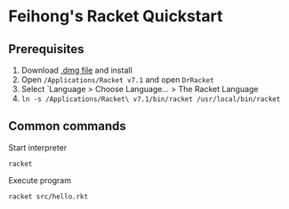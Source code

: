 # Feihong's Racket Quickstart

## Prerequisites

1. Download [.dmg file](https://racket-lang.org/download/) and install
1. Open `/Applications/Racket v7.1` and open `DrRacket`
1. Select `Language > Choose Language... > The Racket Language
1. `ln -s /Applications/Racket\ v7.1/bin/racket /usr/local/bin/racket`

## Common commands

Start interpreter

    racket

Execute program

    racket src/hello.rkt
